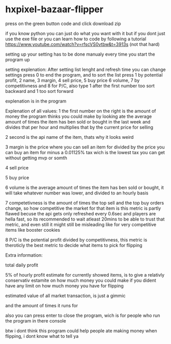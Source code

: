 # hxpixel-bazaar-flipper

press on the green button code and click download zip

if you know python you can just do what you want with it
but if you dont just use the exe file
or you can learn how to code by following a tutorial https://www.youtube.com/watch?v=rfscVS0vtbw&t=3913s (not that hard)

setting up your setting has to be done manualy every time you start the program up

setting explenation: After setting list lenght and refresh time you can change settings
press 0 to end the program, and to sort the list press 1 by potential profit, 2 name, 3 margin, 4 sell price, 5 buy price
6 volume, 7 by competitivness and 8 for P/C, also type 1 after the first number too sort backward and 1 too sort forward

explenation is in the program


Explenation of all values:
1
the first number on the right is the amount of money the program thinks you could make by 
looking ate the average amount of times the item has ben sold or bought in the last week
and divides that per hour and multiplies that by the current price for selling

2
second is the api name of the item, thats why it looks weird

3
margin is the price where you can sell an item for divided by the price you can buy an item for minus a 0.01125% tax
wich is the lowest tax you can get without getting mvp or somth

4
sell price

5
buy price

6 volume is the average amount of times the item has ben sold or bought, it will take whatever number was lower, and divided to an hourly basis


7
competetivness is the amount of times the top sell and the top buy orders change, so how competitive the market for that item is
this metric is partly flawed becuse the api gets only refreshed every 0.6sec and players are hella fast, so its recommended to wait 
atleast 20mins to be able to trust that metric, and even still it might still be misleading like for very competitive items like booster cookies

8
P/C is the potential profit divided by competitivness, this metric is theroticly the best metric to decide what items to pick
for flipping

Extra information:

total daily profit


5% of hourly profit estimate for currently showed items, is to give a relativly conservativ estamite on how much money you could make
if you dident have any limit on how much money you have for flipping


estimated value of all market transaction, is just a gimmic 


and the amount of times it runs for


also you can press enter to close the program, wich is for people who run the program in there console

btw i dont think this program could help people ate making money when flipping, i dont know what to tell ya




